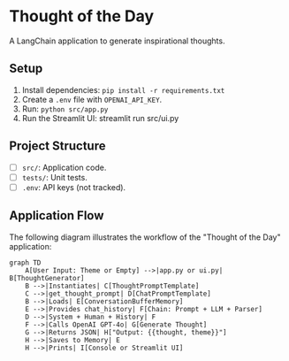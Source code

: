 # Thought of the Day

A LangChain application to generate inspirational thoughts.

## Setup

1. Install dependencies: `pip install -r requirements.txt`
2. Create a `.env` file with `OPENAI_API_KEY`.
3. Run: `python src/app.py`
4. Run the Streamlit UI: streamlit run src/ui.py

## Project Structure

- [ ] `src/`: Application code.
- [ ] `tests/`: Unit tests.
- [ ] `.env`: API keys (not tracked).

## Application Flow
The following diagram illustrates the workflow of the "Thought of the Day" application:

```mermaid
graph TD
    A[User Input: Theme or Empty] -->|app.py or ui.py| B[ThoughtGenerator]
    B -->|Instantiates| C[ThoughtPromptTemplate]
    C -->|get_thought_prompt| D[ChatPromptTemplate]
    B -->|Loads| E[ConversationBufferMemory]
    E -->|Provides chat_history| F[Chain: Prompt + LLM + Parser]
    D -->|System + Human + History| F
    F -->|Calls OpenAI GPT-4o| G[Generate Thought]
    G -->|Returns JSON| H["Output: {{thought, theme}}"]
    H -->|Saves to Memory| E
    H -->|Prints| I[Console or Streamlit UI]
